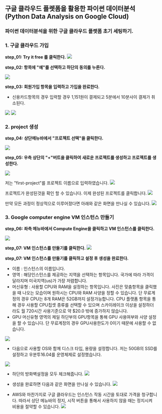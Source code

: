 ## 구글 클라우드 플렛폼을 활용한 파이썬 데이터분석(Python Data Analysis on Google Cloud)

### 파이썬 데이터분석을 위한 구글 클라우드 플렛폼 초기 세팅하기.
### 1. 구글 클라우드 가입
**step_01: Try it free 를 클릭한다.**
![](https://github.com/pizza12333/project_repo/blob/master/google_cloud/img/01.png?raw=true)

**step_02: 항목에 "예"를 선택하고 하단의 동의를 누른다.**

![](https://github.com/pizza12333/project_repo/blob/master/google_cloud/img/02.png?raw=true)

**step_03: 회원가입 항목을 입력하고 가입을 완료한다.**
* 신용카드항목의 경우 입력할 경우 1,151원이 결제되고 5분에서 10분사이 결제가 취소된다.

![](https://github.com/pizza12333/project_repo/blob/master/google_cloud/img/03.png?raw=true)
![](https://github.com/pizza12333/project_repo/blob/master/google_cloud/img/04.png?raw=true)



### 2. project 생성
**step_04: 상단메뉴바에서 "프로젝트 선택"을 클릭한다.**

![](https://github.com/pizza12333/project_repo/blob/master/google_cloud/img/05.png?raw=true)

**step_05: 우측 상단의 "+"버트을 클릭하여 새로운 프로젝트를 생성하고 프로젝트를 생성한다.**

![](https://github.com/pizza12333/project_repo/blob/master/google_cloud/img/06.png?raw=true)

저는 "first-project"를 프로젝트 이름으로 입력하였습니다.
![](https://github.com/pizza12333/project_repo/blob/master/google_cloud/img/07-1.png?raw=true)

프로젝트가 완성된것을 확인 할 수 있습니다. 이제 완성된 프로젝트를 클릭합니다.
![](https://github.com/pizza12333/project_repo/blob/master/google_cloud/img/08-1.png?raw=true)

만약 모든 과정이 정상적으로 이루어졌다면 아래와 같은 화면을 만나실 수 있습니다.
![](https://github.com/pizza12333/project_repo/blob/master/google_cloud/img/09-1.png?raw=true)

### 3. Google computer engine VM 인스턴스 만들기
**step_06: 좌측 메뉴바에서 Compute Engine을 클릭하고 VM 인스턴스를 클릭한다.**

![](https://github.com/pizza12333/project_repo/blob/master/google_cloud/img/10-1.png?raw=true)

**step_07: VM 인스턴스를 만들기를 클릭한다.**
![](https://github.com/pizza12333/project_repo/blob/master/google_cloud/img/11.png?raw=true)

**step_07: VM 인스턴스를 만들기를 클릭하고 설정 후 생성을 완료한다.**

* 이름 : 인스턴스의 이름입니다.
* 영역 : 해당인스턴스를 제공하는 지역을 선택하는 항목입니다. 국가에 따라 가격이 달라지며 미국지역(us)가 가장 저렴합니다.
* 머신유형 : 사용할 CPU와 RAM을 설정하는 항목입니다. 사진은 맞춤항목을 클릭했을 때 나오는 모습이며 원하시는 CPU와 RAM 사양을 정할 수 있습니다. 단 무료계정의 경우 CPU는 8개 RAM은 52GB까지 설정가능합니다. CPU 플랫폼 항목을 통해 경우 사용할 CPU칩셋 종류를 선택할 수 있으며 스카이레이크 이상을 설정하더라도 월 720시간 사용기준으로 약 $20.0 밖에 증가하지 않습니다. 
* GPU 머신유형 영역의 제일 하단부의 GPU항목을 통해 GPU 사용여부와 사양 설정을 할 수 있습니다. 단 무료계정의 경우 GPU사용한도가 0이기 때문에 사용할 수 없습니다.

![](https://github.com/pizza12333/project_repo/blob/master/google_cloud/img/12.png?raw=true)

* 다음으로 사용할 OS와 함께 디스크 타입, 용량을 설정합니다. 저는 50GB의 SSD를 설정하고 우분투16.04를 운영체제로 설정했습니다.

![](https://github.com/pizza12333/project_repo/blob/master/google_cloud/img/15.png?raw=true)

* 하단의 방화벽설정을 모두 체크해줍니다.
![](https://github.com/pizza12333/project_repo/blob/master/google_cloud/img/13.png?raw=true)


* 생성을 완료하면 다음과 같은 화면을 만나실 수 있습니다.
![](https://github.com/pizza12333/project_repo/blob/master/google_cloud/img/14-1.png?raw=true)

* AWS와 마찬가지로 구글 클라우드는 인스턴스 작동 시간을 토대로 가격을 청구합니다. 따라서 상단 메뉴바의 정지, 시작 버튼을 통해서 사용하지 않을 때는 정지시켜 비용을 절약할 수 있습니다.
![](https://github.com/pizza12333/project_repo/blob/master/google_cloud/img/16.png?raw=true)
